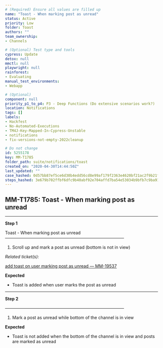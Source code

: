 ```yaml
---
# (Required) Ensure all values are filled up
name: "Toast - When marking post as unread"
status: Active
priority: Low
folder: Toast
authors: ""
team_ownership: 
- Channels

# (Optional) Test type and tools
cypress: Update
detox: null
mmctl: null
playwright: null
rainforest: 
- Evaluating
manual_test_environments: 
- Webapp

# (Optional)
component: null
priority_p1_to_p4: P3 - Deep Functions (Do extensive scenarios work?)
location: Notifications
tags: []
labels: 
- Hackfest
- No-Automated-Executions
- TM4J-Key-Mapped-In-Cypress-Unstable
- notifications
- fix-versions-not-empty-2022cleanup

# Do not change
id: 5255178
key: MM-T1785
folder_path: suite/notifications/toast
created_on: "2020-04-30T14:44:50Z"
last_updated: ""
case_hashed: 0d57bb87ef5ce6d30b4edd56cd8e99af179f2363e4620bf21ac2f9b21fec58f45071cc972bf952919624b64ad156be52
steps_hashed: 3e679b702ffbf6dfc9b40abf92e704affd7ba54e53034b9bfb7c9ba91ae54aa144b5295810ce240600600d9d01f7aa99
---
```


## MM-T1785: Toast - When marking post as unread

---

**Step 1**

Toast - When marking post as unread\
————————————————————————————

1. Scroll up and mark a post as unread (bottom is not in view)

_Related ticket(s):_

[add toast on user marking post as unread — MM-19537](https://mattermost.atlassian.net/browse/MM-19537)

**Expected**

- Toast is added when user marks the post as unread

---

**Step 2**

————————————————————————————

1. Mark a post as unread while bottom of the channel is in view

**Expected**

- Toast is not added when the bottom of the channel is in view and posts are marked as unread
